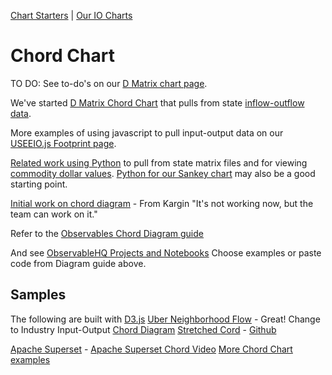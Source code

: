 [Chart Starters](/community/start/charts/) | [Our IO Charts](../)
# Chord Chart

TO DO: See to-do's on our [D Matrix chart page](/useeio.js/charts/d3/chord-diagram/).

We've started [D Matrix Chord Chart](/useeio.js/charts/d3/chord-diagram/) that pulls from state [inflow-outflow data](https://github.com/ModelEarth/OpenFootprint/tree/main/impacts/2020). 

More examples of using javascript to pull input-output data on our [USEEIO.js Footprint page](https://model.earth/useeio.js/footprint/).

[Related work using Python](/machine-learning/python/cluster/) to pull from state matrix files and for viewing [commodity dollar values](/data-pipeline/research/economy/).
[Python for our Sankey chart](../sankey/) may also be a good starting point.

[Initial work on chord diagram](https://github.com/kargilthakur/Observables-WebComponent) - From Kargin
"It's not working now, but the team can work on it."

Refer to the [Observables Chord Diagram guide](https://observablehq.com/collection/@d3/d3-chord)

And see [ObservableHQ Projects and Notebooks](https://observablehq.com)
Choose examples or paste code from Diagram guide above.

## Samples

The following are built with <a href="https://d3js.org/">D3.js</a>
<a href="https://bost.ocks.org/mike/uberdata/">Uber Neighborhood Flow</a> - Great! Change to Industry Input-Output
[Chord Diagram](https://observablehq.com/@d3/chord-diagram)
<a href="http://www.visualcinnamon.com/2015/08/stretched-chord.html">Stretched Cord</a> - <a href="http://bl.ocks.org/nbremer/f9dacd23eece9d23669c">Github</a>

[Apache Superset](https://superset.apache.org/) - [Apache Superset Chord Video](https://youtu.be/UdKoggg7E3g?t=99)
[More Chord Chart examples](https://www.streetlightdata.com/chord-diagrams-visualization-data/)

